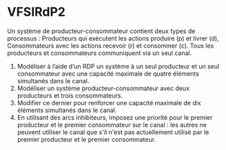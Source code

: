 # VFSIRdP2

Un système de producteur-consommateur contient deux types de processus :
Producteurs qui exécutent les actions produire (p) et livrer (d),
Consommateurs avec les actions recevoir (r) et consommer (c).
Tous les producteurs et consommateurs communiquent via un seul canal.
1. Modéliser à l’aide d’un RDP un système à un seul producteur et un seul consommateur 
avec une capacité maximale de quatre éléments simultanés dans le canal.
2. Modéliser un système producteur-consommateur avec deux producteurs et trois 
consommateurs.
3. Modifier ce dernier pour renforcer une capacité maximale de dix éléments simultanés 
dans le canal.
4. En utilisant des arcs inhibiteurs, imposez une priorité pour le premier producteur et le 
premier consommateur sur le canal : les autres ne peuvent utiliser le canal que s'il n'est 
pas actuellement utilisé par le premier producteur et le premier consommateur.
